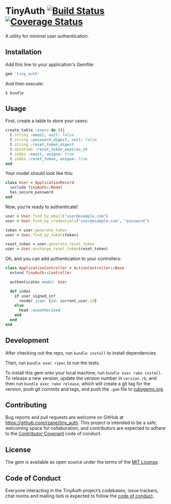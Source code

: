 # TinyAuth [![Build Status](https://travis-ci.org/rzane/tiny_auth.svg?branch=master)](https://travis-ci.org/rzane/tiny_auth) [![Coverage Status](https://coveralls.io/repos/github/rzane/tiny_auth/badge.svg?branch=master)](https://coveralls.io/github/rzane/tiny_auth?branch=master)

A utility for minimal user authentication.

## Installation

Add this line to your application's Gemfile:

```ruby
gem 'tiny_auth'
```

And then execute:

    $ bundle

## Usage

First, create a table to store your users:

```ruby
create_table :users do |t|
  t.string :email, null: false
  t.string :password_digest, null: false
  t.string :reset_token_digest
  t.datetime :reset_token_expires_at
  t.index :email, unique: true
  t.index :reset_token, unique: true
end
```

Your model should look like this:

```ruby
class User < ApplicationRecord
  include TinyAuth::Model
  has_secure_password
end
```

Now, you're ready to authenticate!

```ruby
user = User.find_by_email("user@example.com")
user = User.find_by_credentials("user@example.com", "password")

token = user.generate_token
user = User.find_by_token(token)

reset_token = user.generate_reset_token
user = User.exchange_reset_token(reset_token)
```

Oh, and you can add authentication to your controllers:

```ruby
class ApplicationController < ActionController::Base
  extend TinyAuth::Controller

  authenticates model: User

  def index
    if user_signed_in?
      render json: {id: current_user.id}
    else
      head :unauthorized
    end
  end
end
```

## Development

After checking out the repo, run `bundle install` to install dependencies.

Then, run `bundle exec rspec` to run the tests.

To install this gem onto your local machine, run `bundle exec rake install`. To release a new version, update the version number in `version.rb`, and then run `bundle exec rake release`, which will create a git tag for the version, push git commits and tags, and push the `.gem` file to [rubygems.org](https://rubygems.org).

## Contributing

Bug reports and pull requests are welcome on GitHub at https://github.com/rzane/tiny_auth. This project is intended to be a safe, welcoming space for collaboration, and contributors are expected to adhere to the [Contributor Covenant](http://contributor-covenant.org) code of conduct.

## License

The gem is available as open source under the terms of the [MIT License](https://opensource.org/licenses/MIT).

## Code of Conduct

Everyone interacting in the TinyAuth project’s codebases, issue trackers, chat rooms and mailing lists is expected to follow the [code of conduct](https://github.com/rzane/tiny_auth/blob/master/CODE_OF_CONDUCT.md).

